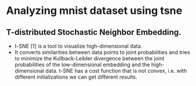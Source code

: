 
# Analyzing mnist dataset using tsne

## T-distributed Stochastic Neighbor Embedding.

- t-SNE [1] is a tool to visualize high-dimensional data.
- It converts similarities between data points to joint probabilities and tries to minimize the Kullback-Leibler divergence between the joint probabilities of the low-dimensional embedding and the high-dimensional data. t-SNE has a cost function that is not convex, i.e. with different initializations we can get different results.
